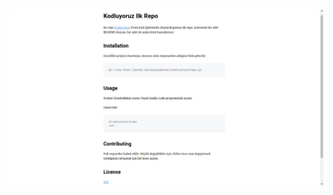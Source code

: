 ![Image](https://raw.githubusercontent.com/Kodluyoruz/taskforce/main/git/odev1/figures/markdown.png)